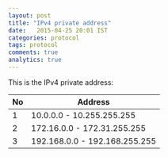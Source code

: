 ```yaml
---
layout: post
title: "IPv4 private address"
date:   2015-04-25 20:01 IST
categories: protocol
tags: protocol
comments: true
analytics: true
---
```


This is the IPv4 private address:

 No |  Address     		            
----|---------------------------
1| 10.0.0.0    - 10.255.255.255  
2| 172.16.0.0  - 172.31.255.255  
3| 192.168.0.0 - 192.168.255.255
